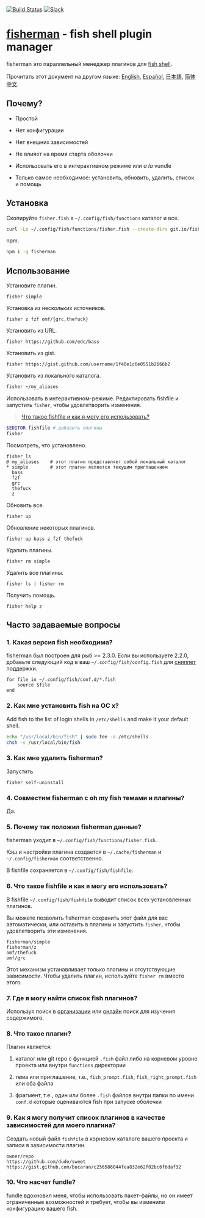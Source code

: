 [slack-link]: https://fisherman-wharf.herokuapp.com/
[slack-badge]: https://img.shields.io/badge/slack-join%20the%20chat-00B9FF.svg?style=flat-square
[travis-link]: https://travis-ci.org/fisherman/fisherman
[travis-badge]: https://img.shields.io/travis/fisherman/fisherman.svg?style=flat-square

[fish shell]: https://github.com/fish-shell/fish-shell
[fisherman]: https://github.com/fisherman.sh
[организации]: https://github.com/fisherman
[онлайн]: http://fisherman.sh/#search

[English]: ../../README.md
[Español]: docs/es-ES
[简体中文]: docs/zh-CN
[日本語]: docs/jp-JA
[Русский]: docs/ru-RU

[![Build Status][travis-badge]][travis-link]
[![Slack][slack-badge]][slack-link]

# [fisherman] - fish shell plugin manager

fisherman это параллельный менеджер плагинов для [fish shell].

Прочитать этот документ на другом языке: [English], [Español], [日本語], [简体中文].

## Почему?

* Простой

* Нет конфигурации

* Нет внешних зависимостей

* Не влияет на время старта оболочки

* Использовать его в интерактивном режиме или _a la_ vundle

* Только самое необходимое: установить, обновить, удалить, список и помощь

## Установка

Скопируйте `fisher.fish` в `~/.config/fish/functions` каталог и все.

```sh
curl -Lo ~/.config/fish/functions/fisher.fish --create-dirs git.io/fisherman
```

npm.

```sh
npm i -g fisherman
```

## Использование

Установите плагин.

```
fisher simple
```

Установка из нескольких источников.

```
fisher z fzf omf/{grc,thefuck}
```

Установить из URL.

```
fisher https://github.com/edc/bass
```

Установить из gist.

```
fisher https://gist.github.com/username/1f40e1c6e0551b2666b2
```

Установить из локального каталога.

```sh
fisher ~/my_aliases
```

Использовать в интерактивном-режиме. Редактировать fishfile и запустить `fisher`, чтобы удовлетворить изменения.

> [Что такое fishfile и как я могу его использовать?](#6-what-is-a-fishfile-and-how-do-i-use-it)

```sh
$EDITOR fishfile # добавить плагины
fisher
```

Посмотреть, что установлено.

```
fisher ls
@ my_aliases    # этот плагин представляет собой локальный каталог
* simple        # этот плагин является текущим приглашением
  bass
  fzf
  grc
  thefuck
  z
```

Обновить все.

```
fisher up
```

Обновление некоторых плагинов.

```
fisher up bass z fzf thefuck
```

Удалить плагины.

```
fisher rm simple
```

Удалить все плагины.

```
fisher ls | fisher rm
```

Получить помощь.

```
fisher help z
```

## Часто задаваемые вопросы

### 1. Какая версия fish необходима?

fisherman был построен для рыб >= 2.3.0. Если вы используете 2.2.0, добавьте следующий код в ваш `~/.config/fish/config.fish` для [сниппет](#8-what-is-a-plugin) поддержки.

```fish
for file in ~/.config/fish/conf.d/*.fish
    source $file
end
```

### 2. Как мне установить fish на ОС х?

Add fish to the list of login shells in `/etc/shells` and make it your default shell.

```sh
echo "/usr/local/bin/fish" | sudo tee -a /etc/shells
chsh -s /usr/local/bin/fish
```

### 3. Как мне удалить fisherman?

Запустить

```fish
fisher self-uninstall
```

### 4. Совместим fisherman с oh my fish темами и плагины?

Да.

### 5. Почему так положил fisherman данные?

fisherman уходит в `~/.config/fish/functions/fisher.fish`.

Кэш и настройки плагина создается в `~/.cache/fisherman` и `~/.config/fisherman` соответственно.

В fishfile сохраняется в `~/.config/fish/fishfile`.

### 6. Что такое fishfile и как я могу его использовать?

В fishfile `~/.config/fish/fishfile` выводит список всех установленных плагинов.

Вы можете позволить fisherman сохранить этот файл для вас автоматически, или оставить в плагины и запустить `fisher`, чтобы удовлетворить эти изменения.

```
fisherman/simple
fisherman/z
omf/thefuck
omf/grc
```

Этот механизм устанавливает только плагины и отсутствующие зависимости. Чтобы удалить плагин, используйте `fisher rm` вместо этого.

### 7. Где я могу найти список fish плагинов?

Используя поиск в [организации] или [онлайн] поиск для изучения содержимого.

### 8. Что такое плагин?

Плагин является:

1. каталог или git repo с функцией `.fish` файл либо на корневом уровне проекта или внутри `functions` директории

2. тема или приглашение, т.е., `fish_prompt.fish`, `fish_right_prompt.fish` или оба файла

3. фрагмент, т.е., один или более `.fish` файлов внутри папки по имени `conf.d` которые оцениваются fish при запуске оболочки

### 9. Как я могу получит список плагинов в качестве зависимостей для моего плагина?

Создать новый файл `fishfile` в корневом каталоге вашего проекта и записи в зависимости плагин.

```fish
owner/repo
https://github.com/dude/sweet
https://gist.github.com/bucaran/c256586044fea832e62f02bc6f6daf32
```

### 10. Что насчет fundle?

fundle вдохновил меня, чтобы использовать пакет-файлы, но он имеет ограниченные возможностей и требует, чтобы вы изменили конфигурацию вашего fish.
